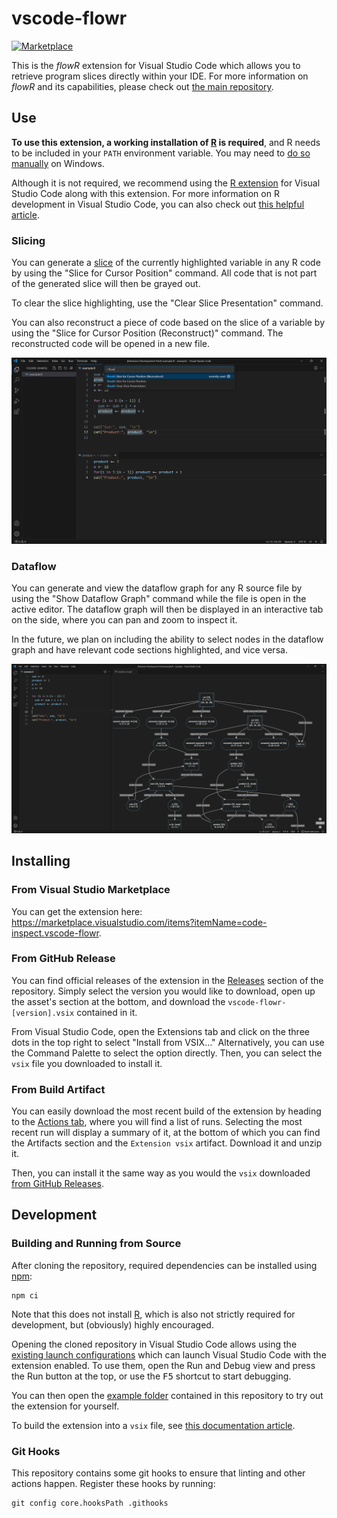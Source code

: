 # vscode-flowr

[![Marketplace](https://badgen.net/vs-marketplace/v/code-inspect.vscode-flowr)](https://marketplace.visualstudio.com/items?itemName=code-inspect.vscode-flowr)

This is the *flowR* extension for Visual Studio Code which allows you to retrieve program slices directly within your IDE. For more information on *flowR* and its capabilities, please check out [the main repository](https://github.com/Code-Inspect/flowr).

## Use

**To use this extension, a working installation of [R](https://www.r-project.org/) is required**, and R needs to be included in your `PATH` environment variable. You may need to [do so manually](https://www.hanss.info/sebastian/post/rtools-path/) on Windows.

Although it is not required, we recommend using the [R extension](https://marketplace.visualstudio.com/items?itemName=REditorSupport.r) for Visual Studio Code along with this extension. For more information on R development in Visual Studio Code, you can also check out [this helpful article](https://code.visualstudio.com/docs/languages/r).

### Slicing

You can generate a [slice](https://github.com/Code-Inspect/flowr/wiki/Terminology#program-slice) of the currently highlighted variable in any R code by using the "Slice for Cursor Position" command. All code that is not part of the generated slice will then be grayed out.

To clear the slice highlighting, use the "Clear Slice Presentation" command.

You can also reconstruct a piece of code based on the slice of a variable by using the "Slice for Cursor Position (Reconstruct)" command. The reconstructed code will be opened in a new file.

![A screenshot of the extension being used to reconstruct a slice](media/reconstruct.png)

### Dataflow

You can generate and view the dataflow graph for any R source file by using the "Show Dataflow Graph" command while the file is open in the active editor. The dataflow graph will then be displayed in an interactive tab on the side, where you can pan and zoom to inspect it.

In the future, we plan on including the ability to select nodes in the dataflow graph and have relevant code sections highlighted, and vice versa.

![A screenshot of a dataflow diagram for a piece of code](media/dataflow.png)

## Installing

### From Visual Studio Marketplace

You can get the extension here: <https://marketplace.visualstudio.com/items?itemName=code-inspect.vscode-flowr>.

### From GitHub Release

You can find official releases of the extension in the [Releases](https://github.com/Code-Inspect/vscode-flowr/releases) section of the repository. Simply select the version you would like to download, open up the asset's section at the bottom, and download the `vscode-flowr-[version].vsix` contained in it.

From Visual Studio Code, open the Extensions tab and click on the three dots in the top right to select "Install from VSIX..." Alternatively, you can use the Command Palette to select the option directly. Then, you can select the `vsix` file you downloaded to install it.

### From Build Artifact

You can easily download the most recent build of the extension by heading to the [Actions tab](https://github.com/Code-Inspect/vscode-flowr/actions/workflows/package.yml), where you will find a list of runs. Selecting the most recent run will display a summary of it, at the bottom of which you can find the Artifacts section and the `Extension vsix` artifact. Download it and unzip it.

Then, you can install it the same way as you would the `vsix` downloaded [from GitHub Releases](#from-github-release).

## Development

### Building and Running from Source

After cloning the repository, required dependencies can be installed using [npm](https://www.npmjs.com/):

```shell
npm ci
```

Note that this does not install [R](https://www.r-project.org/), which is also not strictly required for development, but (obviously) highly encouraged.

Opening the cloned repository in Visual Studio Code allows using the [existing launch configurations](https://github.com/Code-Inspect/vscode-flowr/blob/main/.vscode/launch.json) which can launch Visual Studio Code with the extension enabled. To use them, open the Run and Debug view and press the Run button at the top, or use the <kbd>F5</kbd> shortcut to start debugging.

You can then open the [example folder](https://github.com/Code-Inspect/vscode-flowr/tree/main/example) contained in this repository to try out the extension for yourself.

To build the extension into a `vsix` file, see [this documentation article](https://code.visualstudio.com/api/working-with-extensions/publishing-extension).

### Git Hooks

This repository contains some git hooks to ensure that linting and other actions happen. Register these hooks by running:

```shell
git config core.hooksPath .githooks
```
